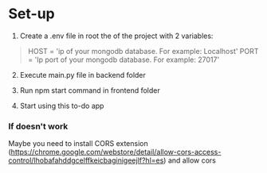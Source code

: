 # Set-up

1.  Create a .env file in root the of the project with 2 variables:
> HOST = 'ip of your mongodb database. For example: Localhost'
> PORT = 'Ip port of your mongodb database. For example: 27017'

2. Execute main.py file in backend folder

3. Run npm start command in frontend folder

4. Start using this to-do app

### If doesn't work
Maybe you need to install CORS extension (https://chrome.google.com/webstore/detail/allow-cors-access-control/lhobafahddgcelffkeicbaginigeejlf?hl=es) and allow cors